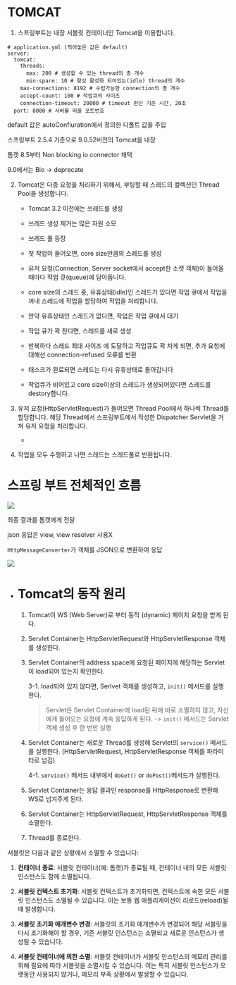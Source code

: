 # TOMCAT

1. 스프링부트는 내장 서블릿 컨테이너인 Tomcat을 이용합니다.

```properties
# application.yml (적어놓은 값은 default)
server:
  tomcat:
    threads:
      max: 200 # 생성할 수 있는 thread의 총 개수
      min-spare: 10 # 항상 활성화 되어있는(idle) thread의 개수
    max-connections: 8192 # 수립가능한 connection의 총 개수
    accept-count: 100 # 작업큐의 사이즈
    connection-timeout: 20000 # timeout 판단 기준 시간, 20초
  port: 8080 # 서버를 띄울 포트번호
```

default 값은 autoConfiuration에서 정의한 디폴트 값을 주입



스프링부트 2.5.4 기준으로 9.0.52버전의 Tomcat을 내장

톰캣 8.5부터 Non blocking io connector 채택

9.0에서는 Bio -> deprecate



2. Tomcat은 다중 요청을 처리하기 위해서, 부팅할 때 스레드의 컬렉션인 Thread Pool을 생성합니다.
   
   - Tomcat 3.2 이전에는 쓰레드를 생성
   
   - 쓰레드 생성 제거는 많은 자원 소모
   
   - 쓰레드 풀 등장
   
   - 첫 작업이 들어오면, core size만큼의 스레드를 생성
   
   - 유저 요청(Connection, Server socket에서 accept한 소캣 객체)이 들어올 때마다 작업 큐(queue)에 담아둡니다.
   
   - core size의 스레드 중, 유휴상태(idle)인 스레드가 있다면 작업 큐에서 작업을 꺼내 스레드에 작업을 할당하여 작업을 처리합니다.
   
   - 만약 유휴상태인 스레드가 없다면, 작업은 작업 큐에서 대기
   
   - 작업 큐가 꽉 찬다면, 스레드를 새로 생성
   
   - 반복하다 스레드 최대 사이즈 에 도달하고 작업큐도 꽉 차게 되면, 추가 요청에 대해선 connection-refused 오류를 반환
   
   - 태스크가 완료되면 스레드는 다시 유휴상태로 돌아갑니다
   
   -  작업큐가 비어있고 core size이상의 스레드가 생성되어있다면 스레드를 destory합니다.

3. 유저 요청(HttpServletRequest)가 들어오면 Thread Pool에서 하나씩 Thread를 할당합니다. 해당 Thread에서 스프링부트에서 작성한 Dispatcher Servlet을 거쳐 유저 요청을 처리합니다.
   
   - 

4. 작업을 모두 수행하고 나면 스레드는 스레드풀로 반환됩니다.





# 스프링 부트 전체적인 흐름

![](https://velog.velcdn.com/images/ejung803/post/f97cbbcd-8f4c-440f-83d5-1c41987db16b/image.png)

최종 결과를 톰캣에게 전달

json 응답은 view, view resolver 사용X

`HttpMessageConverter`가 객체를 JSON으로 변환하여 응답

![](https://velog.velcdn.com/images/rudwhd515/post/86a4cb74-eb89-4e6b-9ff7-e3f75d80879c/image.png)

- # Tomcat의 동작 원리
  
  1. Tomcat이 WS (Web Server)로 부터 동적 (dynamic) 페이지 요청을 받게 된다.
  
  2. Servlet Container는 HttpServletRequest와 HttpServletResponse 객체를 생성한다.
  
  3. Servlet Container의 address space에 요청된 페이지에 해당하는 Servlet이 load되어 있는지 확인한다.
     
     3-1. load되어 있지 않다면, Serlvet 객체를 생성하고, `init()` 메서드를 실행한다.
     
     > Servlet은 Servlet Container에 load된 뒤에 바로 소멸하지 않고, 자신에게 들어오는 요청에 계속 응답하게 된다. -> `init()` 메서드는 Servlet 객체 생성 후 한 번만 실행
  
  4. Servlet Container는 새로운 Thread를 생성해 Servlet의 `service()` 메서드를 실행한다. (HttpServletRequest, HttpServletResponse 객체를 파라미터로 넘김)
     
     4-1. `service()` 메서드 내부에서 `doGet()` or `doPost()`메서드가 실행된다.
  
  5. Servlet Container는 응답 결과인 response를 HttpResponse로 변환해 WS로 넘겨주게 된다.
  
  6. Servlet Container는 HttpServletRequest, HttpServletResponse 객체를 소멸한다.
  
  7. Thread를 종료한다.





서블릿은 다음과 같은 상황에서 소멸할 수 있습니다:

1. **컨테이너 종료**: 서블릿 컨테이너(예: 톰캣)가 종료될 때, 컨테이너 내의 모든 서블릿 인스턴스도 함께 소멸됩니다.

2. **서블릿 컨텍스트 초기화**: 서블릿 컨텍스트가 초기화되면, 컨텍스트에 속한 모든 서블릿 인스턴스도 소멸될 수 있습니다. 이는 보통 웹 애플리케이션이 리로드(reload)될 때 발생합니다.

3. **서블릿 초기화 매개변수 변경**: 서블릿의 초기화 매개변수가 변경되어 해당 서블릿을 다시 초기화해야 할 경우, 기존 서블릿 인스턴스는 소멸되고 새로운 인스턴스가 생성될 수 있습니다.

4. **서블릿 컨테이너에 의한 소멸**: 서블릿 컨테이너가 서블릿 인스턴스의 메모리 관리를 위해 필요에 따라 서블릿을 소멸시킬 수 있습니다. 이는 특히 서블릿 인스턴스가 오랫동안 사용되지 않거나, 메모리 부족 상황에서 발생할 수 있습니다.
